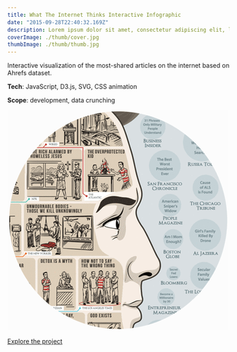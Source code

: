 ```yaml
---
title: What The Internet Thinks Interactive Infographic
date: "2015-09-28T22:40:32.169Z"
description: Lorem ipsum dolor sit amet, consectetur adipiscing elit, lorem ipsum dolor sit amet, consectetur adipiscing elit
coverImage: ./thumb/cover.jpg
thumbImage: ./thumb/thumb.jpg
---
```


Interactive visualization of the most-shared articles on the internet based on Ahrefs dataset.

**Tech**: JavaScript, D3.js, SVG, CSS animation

**Scope**: development, data crunching

![animation](./animation.gif)

[Explore the project](https://blog.adioma.com/what-internet-thinks-based-on-media-infographic/)